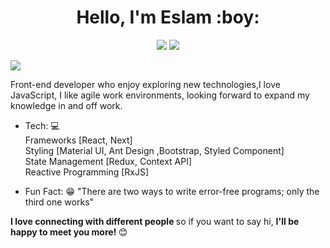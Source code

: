 <h1 align="center">Hello, I'm Eslam :boy:</h1>
<p align="center">
  <a href="https://www.linkedin.com/in/eslamallam/"> <img src="https://img.shields.io/static/v1?message=Linkedin&logo=linkedin&labelColor=blue&color=blue&logoColor=white&label=%20" /></a>
  <a href="https://twitter.com/EslamAllam1092"> <img src="https://img.shields.io/static/v1?message=Twitter&logo=twitter&labelColor=00acee&color=00acee&logoColor=white&label=%20" /></a>
 </p>

 <img src="https://media.giphy.com/media/Y4ak9Ki2GZCbJxAnJD/giphy.gif" align="center"/>


Front-end developer who enjoy exploring new technologies,I love JavaScript, I like agile work environments, looking forward to expand my knowledge in and off work. 


- Tech: :computer: <br />
<italic> Frameworks  [React, Next] </italic><br />
Styling [Material UI, Ant Design ,Bootstrap, Styled Component] <br />
State Management [Redux, Context API] <br />
Reactive Programming [RxJS] <br />

- Fun Fact: :grin: "There are two ways to write error-free programs; only the third one works"

<strong> I love connecting with different people </strong> so if you want to say hi, <strong> I'll be happy to meet you more! </strong> 😊

